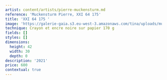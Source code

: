 ```yaml
---
artist: content/artists/pierre-muckensturm.md
reference: 'Muckensturm Pierre, XXI 64 175'
title: 'XXI 64 175 '
image: 'https://galerie-gaia.s3.eu-west-3.amazonaws.com/tina/uploads/muckensturm-pierre/pierre muckensturm XXI 64 175 copie.jpg'
technique: Crayon et encre noire sur papier 170 g
fields: []
styles: []
dimensions:
  height: 42
  width: 30
  depth: 0
description: '2021'
price: 600
contextual: true
---
```


